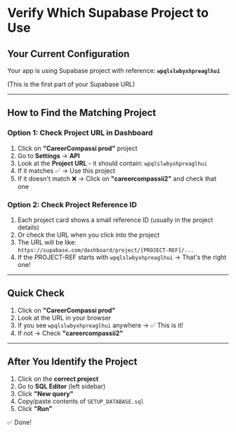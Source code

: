 # Verify Which Supabase Project to Use

## Your Current Configuration

Your app is using Supabase project with reference: **`wpqlslwbyxhpreaglhui`**

(This is the first part of your Supabase URL)

---

## How to Find the Matching Project

### Option 1: Check Project URL in Dashboard
1. Click on **"CareerCompassi prod"** project
2. Go to **Settings** → **API**
3. Look at the **Project URL** - it should contain: `wpqlslwbyxhpreaglhui`
4. If it matches ✅ → Use this project
5. If it doesn't match ❌ → Click on **"careercompassii2"** and check that one

### Option 2: Check Project Reference ID
1. Each project card shows a small reference ID (usually in the project details)
2. Or check the URL when you click into the project
3. The URL will be like: `https://supabase.com/dashboard/project/[PROJECT-REF]/...`
4. If the PROJECT-REF starts with `wpqlslwbyxhpreaglhui` → That's the right one!

---

## Quick Check

1. Click on **"CareerCompassi prod"**
2. Look at the URL in your browser
3. If you see `wpqlslwbyxhpreaglhui` anywhere → ✅ This is it!
4. If not → Check **"careercompassii2"**

---

## After You Identify the Project

1. Click on the **correct project**
2. Go to **SQL Editor** (left sidebar)
3. Click **"New query"**
4. Copy/paste contents of `SETUP_DATABASE.sql`
5. Click **"Run"**

✅ Done!


